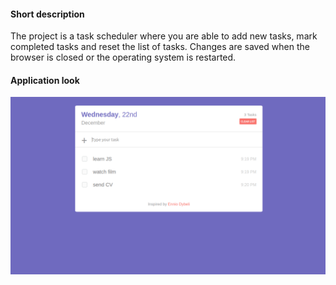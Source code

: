 #### Short description

The project is a task scheduler where you are able to add new tasks, mark completed tasks and reset the list of tasks. 
Changes are saved when the browser is closed or the operating system is restarted. 

#### Application look

![screenshot of the application](example.png)